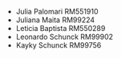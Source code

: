 - Julia Palomari RM551910
 - Juliana Maita RM99224
 - Leticia Baptista RM550289
 - Leonardo Schunck RM99902
 - Kayky Schunck RM99756
